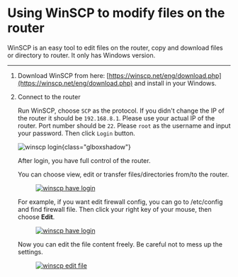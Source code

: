 # Using WinSCP to modify files on the router

WinSCP is an easy tool to edit files on the router, copy and download files or directory to router. It only has Windows version.

---

1. Download WinSCP from here: [https://winscp.net/eng/download.php](https://winscp.net/eng/download.php) and install in your Windows.

2. Connect to the router

    Run WinSCP, choose `SCP` as the protocol. If you didn't change the IP of the router it should be `192.168.8.1`. Please use your actual IP of the router. Port number should be `22`. Please `root` as the username and input your password. Then click `Login` button.

    ![winscp login](https://static.gl-inet.com/docs/router/en/2/app/src/ssh/winscp1.jpg){class="glboxshadow"}

    After login, you have full control of the router.

    You can choose view, edit or transfer files/directories from/to the router.

    <div class="gl-lightbox" itemscope itemtype="http://schema.org/ImageGallery">
        <figure itemprop="associatedMedia" itemscope itemtype="http://schema.org/ImageObject">
            <a href="https://static.gl-inet.com/docs/router/en/2/app/src/ssh/winscp2.jpg" itemprop="contentUrl" data-size="1198x751">
            <img src="https://static.gl-inet.com/docs/router/en/2/app/src/ssh/winscp2.jpg" itemprop="thumbnail" alt="winscp have login" loading="lazy" />
            </a>
        </figure>
    </div>

    For example, if you want edit firewall config, you can go to /etc/config and find firewall file. Then click your right key of your mouse, then choose **Edit**.

    <div class="gl-lightbox" itemscope itemtype="http://schema.org/ImageGallery">
        <figure itemprop="associatedMedia" itemscope itemtype="http://schema.org/ImageObject">
            <a href="https://static.gl-inet.com/docs/router/en/2/app/src/ssh/winscp3.jpg" itemprop="contentUrl" data-size="800x504">
            <img src="https://static.gl-inet.com/docs/router/en/2/app/src/ssh/winscp3.jpg" itemprop="thumbnail" alt="winscp have login" loading="lazy" />
            </a>
        </figure>
    </div>

    Now you can edit the file content freely. Be careful not to mess up the settings.

    <div class="gl-lightbox" itemscope itemtype="http://schema.org/ImageGallery">
        <figure itemprop="associatedMedia" itemscope itemtype="http://schema.org/ImageObject">
            <a href="https://static.gl-inet.com/docs/router/en/2/app/src/ssh/winscp4.jpg" itemprop="contentUrl" data-size="1198x751">
            <img src="https://static.gl-inet.com/docs/router/en/2/app/src/ssh/winscp4.jpg" itemprop="thumbnail" alt="winscp edit file" loading="lazy" />
            </a>
        </figure>
    </div>
